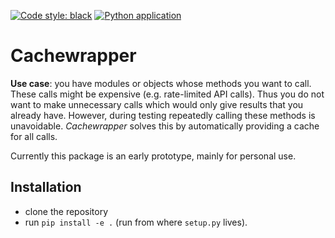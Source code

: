 [![Code style: black](https://img.shields.io/badge/code%20style-black-000000.svg)](https://github.com/psf/black)
[![Python application](https://github.com/cknoll/cachewrapper/actions/workflows/python-app.yml/badge.svg)](https://github.com/cknoll/cachewrapper/actions/workflows/python-app.yml)

# Cachewrapper

**Use case**: you have modules or objects whose methods you want to call. These calls might be expensive (e.g. rate-limited API calls). Thus you do not want to make unnecessary calls which would only give results that you already have. However, during testing repeatedly calling these methods is unavoidable. *Cachewrapper* solves this by automatically providing a cache for all calls.


Currently this package is an early prototype, mainly for personal use.

## Installation


- clone the repository
- run `pip install -e .` (run from where `setup.py` lives).

